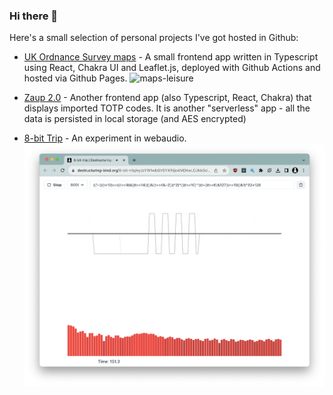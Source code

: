 ### Hi there 👋

Here's a small selection of personal projects I've got hosted in Github:

* [UK Ordnance Survey maps](https://github.com/rm-hull/maps) - A small frontend app written in Typescript
  using React, Chakra UI and Leaflet.js, deployed with Github Actions and hosted via Github Pages. 
  ![maps-leisure](https://github.com/rm-hull/maps/blob/main/doc/screenshots/maps_leisure.png?raw=true)

* [Zaup 2.0](https://github.com/rm-hull/zaup2) - Another frontend app (also Typescript, React, Chakra) that
  displays imported TOTP codes. It is another "serverless" app - all the data is persisted in local storage
  (and AES encrypted)

* [8-bit Trip](https://github.com/rm-hull/8-bit-trip) - An experiment in webaudio.
  ![web-app](https://github.com/rm-hull/8-bit-trip/blob/main/doc/screenshot/web_app.png?raw=true)


<!--
**rm-hull/rm-hull** is a ✨ _special_ ✨ repository because its `README.md` (this file) appears on your GitHub profile.

Here are some ideas to get you started:

- 🔭 I’m currently working on ...
- 🌱 I’m currently learning ...
- 👯 I’m looking to collaborate on ...
- 🤔 I’m looking for help with ...
- 💬 Ask me about ...
- 📫 How to reach me: ...
- 😄 Pronouns: ...
- ⚡ Fun fact: ...
-->
